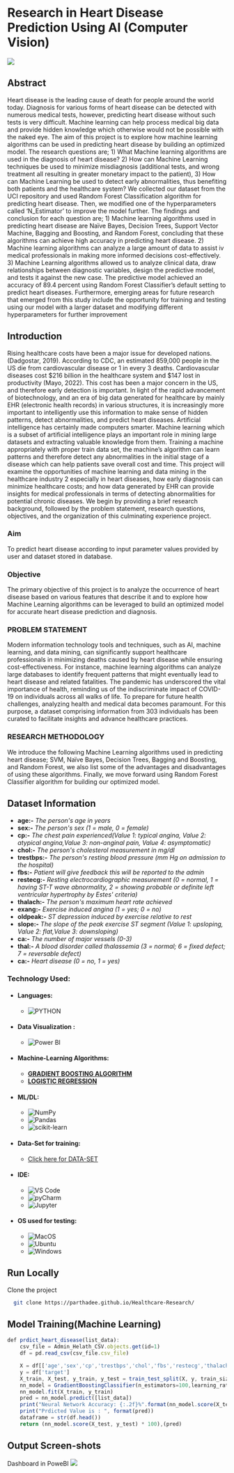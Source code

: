 #  Research in Heart Disease Prediction Using AI (Computer Vision)
<img src="Data Image/machine banner.jpg" />

## Abstract 
<p> 
  Heart disease is the leading cause of death for people around the world today. Diagnosis for various forms of heart disease can be detected with numerous medical tests, however, predicting heart disease without such tests is very difficult. Machine learning can help process medical big data and provide hidden knowledge which otherwise would not be possible with the naked eye. The aim of this project is to explore how machine learning algorithms can be used in predicting heart disease by building an optimized model. The research questions are; 1) What Machine learning algorithms are used in the diagnosis of heart disease? 2) How can Machine Learning techniques be used to minimize misdiagnosis (additional tests, and wrong treatment all resulting in greater monetary impact to the patient), 3) How can Machine Learning be used to detect early abnormalities, thus benefiting both patients and the healthcare system? We collected our dataset from the UCI repository and used Random Forest Classification algorithm for predicting heart disease. Then, we modified one of the hyperparameters called ‘N_Estimator’ to improve the model further. The findings and conclusion for each question are; 1) Machine learning algorithms used in predicting heart disease are Naïve Bayes, Decision Trees, Support Vector Machine, Bagging and Boosting, and Random Forest, concluding that these algorithms can achieve high accuracy in predicting heart disease. 2) Machine learning algorithms can analyze a large amount of data to assist iv medical professionals in making more informed decisions cost-effectively. 3) Machine Learning algorithms allowed us to analyze clinical data, draw relationships between diagnostic variables, design the predictive model, and tests it against the new case. The predictive model achieved an accuracy of 89.4 percent using Random Forest Classifier’s default setting to predict heart diseases. Furthermore, emerging areas for future research that emerged from this study include the opportunity for training and testing using our model with a larger dataset and modifying different hyperparameters for further improvement 
</p>

## Introduction
<p>
  Rising healthcare costs have been a major issue for developed nations. (Dadgostar, 2019). According to CDC, an estimated 859,000 people in the US die from cardiovascular disease or 1 in every 3 deaths. Cardiovascular diseases cost $216 billion in the healthcare system and $147 lost in productivity (Mayo, 2022). This cost has been a major concern in the US, and therefore early detection is important. In light of the rapid advancement of biotechnology, and an era of big data generated for healthcare by mainly EHR (electronic health records) in various structures, it is increasingly more important to intelligently use this information to make sense of hidden patterns, detect abnormalities, and predict heart diseases. 
      Artificial intelligence has certainly made computers smarter. Machine learning which is a subset of artificial intelligence plays an important role in mining large datasets and extracting valuable knowledge from them. Training a machine appropriately with proper train data set, the machine’s algorithm can learn patterns and therefore detect any abnormalities in the initial stage of a disease which can help patients save overall cost and time. This project will examine the opportunities of machine learning and data mining in the healthcare industry 2 especially in heart diseases, how early diagnosis can minimize healthcare costs; and how data generated by EHR can provide insights for medical professionals in terms of detecting abnormalities for potential chronic diseases. We begin by providing a brief research background, followed by the problem statement, research questions, objectives, and the organization of this culminating experience project. 

</p>

### Aim
<p> 
  To predict heart disease according to input parameter values provided by user and dataset
stored in database.
</p>

### Objective
<p>
  The primary objective of this project is to analyze the occurrence of heart disease based on various features that describe it and to explore how Machine Learning algorithms can be leveraged to build an optimized model for accurate heart disease prediction and diagnosis.
</p>

### PROBLEM STATEMENT
<p>
  Modern information technology tools and techniques, such as AI, machine learning, and data mining, can significantly support healthcare professionals in minimizing deaths caused by heart disease while ensuring cost-effectiveness. For instance, machine learning algorithms can analyze large databases to identify frequent patterns that might eventually lead to heart disease and related fatalities. The pandemic has underscored the vital importance of health, reminding us of the indiscriminate impact of COVID-19 on individuals across all walks of life. To prepare for future health challenges, analyzing health and medical data becomes paramount. For this purpose, a dataset comprising information from 303 individuals has been curated to facilitate insights and advance healthcare practices.
</p>

### RESEARCH METHODOLOGY
<p>
We introduce the following Machine Learning algorithms used in predicting heart disease; SVM, Naïve Bayes, Decision Trees, Bagging and Boosting, and Random Forest, we also list some of the advantages and disadvantages of using these algorithms. Finally, we move forward using Random Forest Classifier algorithm for building our optimized model. 
</p>

## Dataset Information
- **age:-** *The person's age in years*
- **sex:-** *The person's sex (1 = male, 0 = female)*
- **cp:-** *The chest pain experienced(Value 1: typical angina, Value 2: atypical angina,Value 3: non-anginal pain, Value 4: asymptomatic)*
- **chol:-** *The person's cholesterol measurement in mg/dl*
- **trestbps:-** *The person's resting blood pressure (mm Hg on admission to the hospital)*
- **fbs:-** *Patient will give feedback this will be reported to the admin*
- **restecg:-** *Resting electrocardiographic measurement (0 = normal, 1 = having ST-T wave abnormality, 2 = showing probable or definite left ventricular hypertrophy by Estes' criteria)*
- **thalach:-** *The person's maximum heart rate achieved*
- **exang:-** *Exercise induced angina (1 = yes; 0 = no)*
- **oldpeak:-** *ST depression induced by exercise relative to rest*
- **slope:-**  *The slope of the peak exercise ST segment (Value 1: upsloping, Value 2: flat,Value 3: downsloping)*
- **ca:-**  *The number of major vessels (0-3)*
- **thal:-**  *A blood disorder called thalassemia (3 = normal; 6 = fixed defect; 7 = reversable defect)*
- **ca:-**  *Heart disease (0 = no, 1 = yes)*

  
### Technology Used:
- #### Languages:
  - ![PYTHON](https://img.shields.io/badge/Python-FFD43B?style=for-the-badge&logo=python&logoColor=darkgreen)
- #### Data Visualization :
  - ![Power BI](https://img.shields.io/badge/PowerBI-563D7C?style=for-the-badge&logo=DataVisualization&logoColor=white)
- #### Machine-Learning Algorithms:
  - <a href="https://en.wikipedia.org/wiki/Gradient_boosting">**GRADIENT BOOSTING ALGORITHM**</a>
  - <a href="https://en.wikipedia.org/wiki/Logistic_regression">**LOGISTIC REGRESSION**</a>
- #### ML/DL:
  - ![NumPy](https://img.shields.io/badge/numpy-%23013243.svg?style=for-the-badge&logo=numpy&logoColor=white)
  - ![Pandas](https://img.shields.io/badge/pandas-%23150458.svg?style=for-the-badge&logo=pandas&logoColor=white)
  - ![scikit-learn](https://img.shields.io/badge/scikit--learn-%23F7931E.svg?style=for-the-badge&logo=scikit-learn&logoColor=white)
- #### Data-Set for training:
  - <a href="https://github.com/Kumar-laxmi/Heart-Disease-Prediction-System/blob/main/Machine_Learning/heart.csv">Click here for DATA-SET</a>
- #### IDE:
  - ![VS Code](https://img.shields.io/badge/Visual_Studio_Code-0078D4?style=for-the-badge&logo=visual%20studio%20code&logoColor=white)
  - ![pyCharm](https://img.shields.io/badge/PyCharm-000000.svg?&style=for-the-badge&logo=PyCharm&logoColor=white)
  - ![Jupyter](https://img.shields.io/badge/Jupyter-orange.svg?&style=for-the-badge&logo=jupyter&logoColor=white)
- #### OS used for testing:
  - ![MacOS](https://img.shields.io/badge/mac%20os-000000?style=for-the-badge&logo=apple&logoColor=white)
  - ![Ubuntu](https://img.shields.io/badge/Ubuntu-E95420?style=for-the-badge&logo=ubuntu&logoColor=white)
  - ![Windows](https://img.shields.io/badge/Windows-0078D6?style=for-the-badge&logo=windows&logoColor=white)

## Run Locally

Clone the project

```bash
  git clone https://parthadee.github.io/Healthcare-Research/
```

## Model Training(Machine Learning)

```javascript
def prdict_heart_disease(list_data):
    csv_file = Admin_Helath_CSV.objects.get(id=1)
    df = pd.read_csv(csv_file.csv_file)

    X = df[['age','sex','cp','trestbps','chol','fbs','restecg','thalach','exang','oldpeak','slope','ca','thal']]
    y = df['target']
    X_train, X_test, y_train, y_test = train_test_split(X, y, train_size=0.8, random_state=0)
    nn_model = GradientBoostingClassifier(n_estimators=100,learning_rate=1.0,max_depth=1, random_state=0)
    nn_model.fit(X_train, y_train)
    pred = nn_model.predict([list_data])
    print("Neural Network Accuracy: {:.2f}%".format(nn_model.score(X_test, y_test) * 100))
    print("Prdicted Value is : ", format(pred))
    dataframe = str(df.head())
    return (nn_model.score(X_test, y_test) * 100),(pred)
```

## Output Screen-shots
Dashboard in PoweBI
<img src="Data Image/4 Dashboard Image.jpg" />
